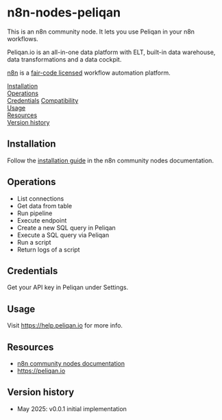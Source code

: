# n8n-nodes-peliqan

This is an n8n community node. It lets you use Peliqan in your n8n workflows.

Peliqan.io is an all-in-one data platform with ELT, built-in data warehouse, data transformations and a data cockpit.

[n8n](https://n8n.io/) is a [fair-code licensed](https://docs.n8n.io/reference/license/) workflow automation platform.

[Installation](#installation)  
[Operations](#operations)  
[Credentials](#credentials) 
[Compatibility](#compatibility)  
[Usage](#usage)  
[Resources](#resources)  
[Version history](#version-history) 

## Installation

Follow the [installation guide](https://docs.n8n.io/integrations/community-nodes/installation/) in the n8n community nodes documentation.

## Operations

* List connections  
* Get data from table  
* Run pipeline  
* Execute endpoint  
* Create a new SQL query in Peliqan  
* Execute a SQL query via Peliqan  
* Run a script  
* Return logs of a script  

## Credentials

Get your API key in Peliqan under Settings.

## Usage

Visit https://help.peliqan.io for more info.

## Resources

* [n8n community nodes documentation](https://docs.n8n.io/integrations/#community-nodes)
* https://peliqan.io

## Version history

* May 2025: v0.0.1 initial implementation
